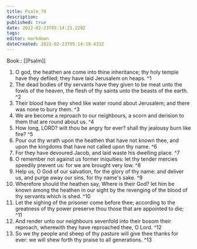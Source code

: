 ```yaml
---
title: Psalm_79
description: 
published: true
date: 2022-02-23T05:14:21.220Z
tags: 
editor: markdown
dateCreated: 2022-02-23T05:14:19.433Z
---
```


 Book:: [[Psalm]]
 1. O god, the heathen are come into thine inheritance; thy holy temple have they defiled; they have laid Jerusalem on heaps. ^1
 2. The dead bodies of thy servants have they given to be meat unto the fowls of the heaven, the flesh of thy saints unto the beasts of the earth. ^2
 3. Their blood have they shed like water round about Jerusalem; and there was none to bury them. ^3
 4. We are become a reproach to our neighbours, a scorn and derision to them that are round about us. ^4
 5. How long, LORD? wilt thou be angry for ever? shall thy jealousy burn like fire? ^5
 6. Pour out thy wrath upon the heathen that have not known thee, and upon the kingdoms that have not called upon thy name. ^6
 7. For they have devoured Jacob, and laid waste his dwelling place. ^7
 8. O remember not against us former iniquities: let thy tender mercies speedily prevent us: for we are brought very low. ^8
 9. Help us, O God of our salvation, for the glory of thy name: and deliver us, and purge away our sins, for thy name's sake. ^9
 10. Wherefore should the heathen say, Where is their God? let him be known among the heathen in our sight by the revenging of the blood of thy servants which is shed. ^10
 11. Let the sighing of the prisoner come before thee; according to the greatness of thy power preserve thou those that are appointed to die; ^11
 12. And render unto our neighbours sevenfold into their bosom their reproach, wherewith they have reproached thee, O Lord. ^12
 13. So we thy people and sheep of thy pasture will give thee thanks for ever: we will shew forth thy praise to all generations. ^13
